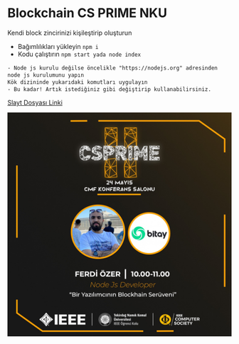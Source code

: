 
# Blockchain CS PRIME NKU

Kendi block zincirinizi kişileştirip oluşturun
* Bağımlılıkları yükleyin
``
npm i  
``
* Kodu çalıştırın
``
npm start yada node index
``



```
- Node js kurulu değilse öncelikle "https://nodejs.org" adresinden node js kurulumunu yapın
Kök dizininde yukarıdaki komutları uygulayın
- Bu kadar! Artık istediğiniz gibi değiştirip kullanabilirsiniz.
```


<a title="Slide" href="https://docs.google.com/presentation/d/16MW8cuDR2PZCXMMC51hfN801o7tH2jMO7KHyb_4jC5I">Slayt Dosyası Linki</a>

![Image](https://raw.githubusercontent.com/ferdiozer/blockchain-csprime/main/assets/sc-prime-cover.jpeg)